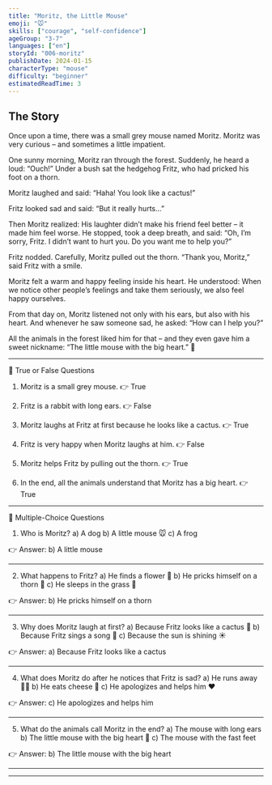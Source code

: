 ```yaml
---
title: "Moritz, the Little Mouse"
emoji: "🐭"
skills: ["courage", "self-confidence"]
ageGroup: "3-7"
languages: ["en"]
storyId: "006-moritz"
publishDate: 2024-01-15
characterType: "mouse"
difficulty: "beginner"
estimatedReadTime: 3
---
```


## The Story


Once upon a time, there was a small grey mouse named Moritz.
Moritz was very curious – and sometimes a little impatient.

One sunny morning, Moritz ran through the forest. Suddenly, he heard a loud: “Ouch!”
Under a bush sat the hedgehog Fritz, who had pricked his foot on a thorn.

Moritz laughed and said:
“Haha! You look like a cactus!”

Fritz looked sad and said:
“But it really hurts…”

Then Moritz realized: His laughter didn’t make his friend feel better – it made him feel worse.
He stopped, took a deep breath, and said:
“Oh, I’m sorry, Fritz. I didn’t want to hurt you. Do you want me to help you?”

Fritz nodded. Carefully, Moritz pulled out the thorn.
“Thank you, Moritz,” said Fritz with a smile.

Moritz felt a warm and happy feeling inside his heart.
He understood: When we notice other people’s feelings and take them seriously, we also feel happy ourselves.

From that day on, Moritz listened not only with his ears, but also with his heart.
And whenever he saw someone sad, he asked: “How can I help you?”

All the animals in the forest liked him for that – and they even gave him a sweet nickname:
“The little mouse with the big heart.” 💖

---

📝 True or False Questions

1. Moritz is a small grey mouse.
👉 True

2. Fritz is a rabbit with long ears.
👉 False

3. Moritz laughs at Fritz at first because he looks like a cactus.
👉 True

4. Fritz is very happy when Moritz laughs at him.
👉 False

5. Moritz helps Fritz by pulling out the thorn.
👉 True

6. In the end, all the animals understand that Moritz has a big heart.
👉 True

---

📝 Multiple-Choice Questions

1. Who is Moritz?
a) A dog
b) A little mouse 🐭
c) A frog

👉 Answer: b) A little mouse

---

2. What happens to Fritz?
a) He finds a flower 🌸
b) He pricks himself on a thorn 🌵
c) He sleeps in the grass 🌿

👉 Answer: b) He pricks himself on a thorn

---

3. Why does Moritz laugh at first?
a) Because Fritz looks like a cactus 🌵
b) Because Fritz sings a song 🎵
c) Because the sun is shining ☀️

👉 Answer: a) Because Fritz looks like a cactus

---

4. What does Moritz do after he notices that Fritz is sad?
a) He runs away 🏃‍♂️
b) He eats cheese 🧀
c) He apologizes and helps him ❤️

👉 Answer: c) He apologizes and helps him

---

5. What do the animals call Moritz in the end?
a) The mouse with long ears
b) The little mouse with the big heart 💖
c) The mouse with the fast feet

👉 Answer: b) The little mouse with the big heart

---

---